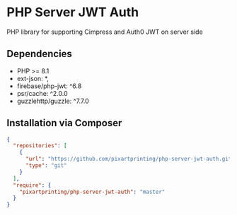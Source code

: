 # PHP Server JWT Auth

PHP library for supporting Cimpress and Auth0 JWT on server side

## Dependencies

* PHP >= 8.1
* ext-json: *,
* firebase/php-jwt: ^6.8
* psr/cache: ^2.0.0
* guzzlehttp/guzzle: ^7.7.0

## Installation via Composer

```json
{
  "repositories": [
    {
      "url": "https://github.com/pixartprinting/php-server-jwt-auth.git",
      "type": "git"
    }
  ],
  "require": {
    "pixartprinting/php-server-jwt-auth": "master"
  }
}
```